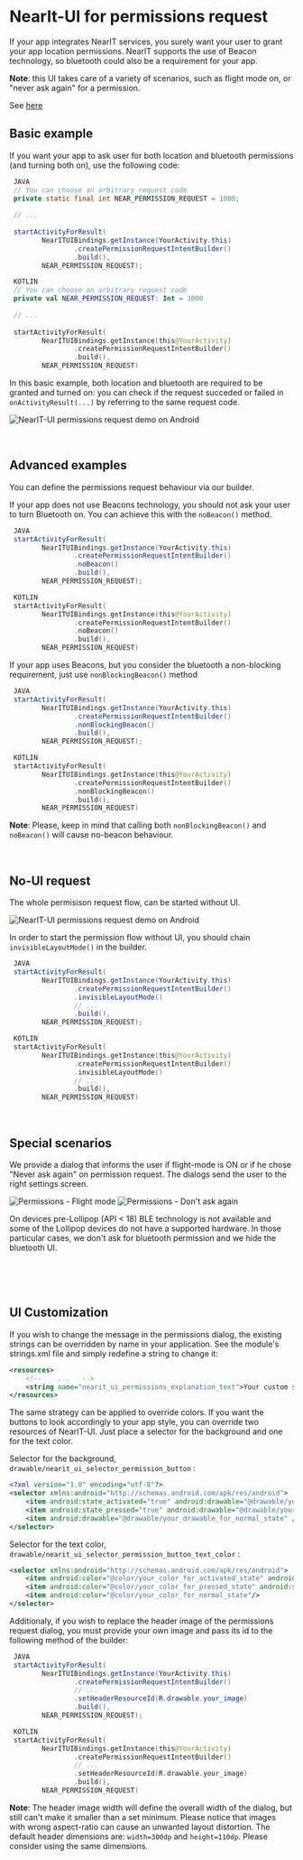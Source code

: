 # NearIt-UI for permissions request
If your app integrates NearIT services, you surely want your user to grant your app location permissions. NearIT supports the use of Beacon technology, so bluetooth could also be a requirement for your app.

__Note__: this UI takes care of a variety of scenarios, such as flight mode on, or "never ask again" for a permission.

See [here](#special-scenarios)

## Basic example
If you want your app to ask user for both location and bluetooth permissions (and turning both on), use the following code:

```java
 JAVA
 // You can choose an arbitrary request code
 private static final int NEAR_PERMISSION_REQUEST = 1000;
 
 // ...
 
 startActivityForResult(
        NearITUIBindings.getInstance(YourActivity.this)
                .createPermissionRequestIntentBuilder()
                .build(),
        NEAR_PERMISSION_REQUEST);
```

```kotlin
 KOTLIN
 // You can choose an arbitrary request code
 private val NEAR_PERMISSION_REQUEST: Int = 1000
 
 // ...
 
 startActivityForResult(
        NearITUIBindings.getInstance(this@YourActivity)
                .createPermissionRequestIntentBuilder()
                .build(),
        NEAR_PERMISSION_REQUEST)
```

In this basic example, both location and bluetooth are required to be granted and turned on: you can check if the request succeded or failed in `onActivityResult(...)` by referring to the same request code.

![NearIT-UI permissions request demo on Android](permissions_request.gif)

<br>

## Advanced examples
You can define the permissions request behaviour via our builder.

If your app does not use Beacons technology, you should not ask your user to turn Bluetooth on. You can achieve this with the `noBeacon()` method.

```java
 JAVA
 startActivityForResult(
        NearITUIBindings.getInstance(YourActivity.this)
                .createPermissionRequestIntentBuilder()
                .noBeacon()
                .build(),
        NEAR_PERMISSION_REQUEST);
```

```kotlin
 KOTLIN
 startActivityForResult(
        NearITUIBindings.getInstance(this@YourActivity)
                .createPermissionRequestIntentBuilder()
                .noBeacon()
                .build(),
        NEAR_PERMISSION_REQUEST)
```

If your app uses Beacons, but you consider the bluetooth a non-blocking requirement, just use `nonBlockingBeacon()` method

```java
 JAVA
 startActivityForResult(
        NearITUIBindings.getInstance(YourActivity.this)
                .createPermissionRequestIntentBuilder()
                .nonBlockingBeacon()
                .build(),
        NEAR_PERMISSION_REQUEST);
```

```kotlin
 KOTLIN
 startActivityForResult(
        NearITUIBindings.getInstance(this@YourActivity)
                .createPermissionRequestIntentBuilder()
                .nonBlockingBeacon()
                .build(),
        NEAR_PERMISSION_REQUEST)
```

**Note**: Please, keep in mind that calling both `nonBlockingBeacon()` and `noBeacon()` will cause no-beacon behaviour.

<br>

## No-UI request
The whole permisison request flow, can be started without UI. 

![NearIT-UI permissions request demo on Android](permissions_request_invisible.gif)

In order to start the permission flow without UI, you should chain `invisibleLayoutMode()` in the builder.

```java
 JAVA
 startActivityForResult(
        NearITUIBindings.getInstance(YourActivity.this)
                .createPermissionRequestIntentBuilder()
                .invisibleLayoutMode()
                // ...
                .build(),
        NEAR_PERMISSION_REQUEST);
```

```kotlin
 KOTLIN
 startActivityForResult(
        NearITUIBindings.getInstance(this@YourActivity)
                .createPermissionRequestIntentBuilder()
                .invisibleLayoutMode()
                // ...
                .build(),
        NEAR_PERMISSION_REQUEST)
```

<br>

## Special scenarios

We provide a dialog that informs the user if flight-mode is ON or if he chose "Never ask again" on permission request. The dialogs send the user to the right settings screen.

![Permissions - Flight mode](flight_mode.gif)
![Permissions - Don't ask again](dont_ask_again.gif)

On devices pre-Lollipop (API < 18) BLE technology is not available and some of the Lollipop devices do not have a supported hardware. In those particular cases, we don't ask for bluetooth permission and we hide the bluetooth UI. 

<br>
<br>
<br>

## UI Customization

If you wish to change the message in the permissions dialog, the existing strings can be overridden by name in your application. See the module's strings.xml file and simply redefine a string to change it:

```xml
<resources>
    <!--    ...   -->
    <string name="nearit_ui_permissions_explanation_text">Your custom string</string>
</resources>
```

The same strategy can be applied to override colors. If you want the buttons to look accordingly to your app style, you can override two resources of NearIT-UI. Just place a selector for the background and one for the text color.

Selector for the background, `drawable/nearit_ui_selector_permission_button` :

```xml
<?xml version="1.0" encoding="utf-8"?>
<selector xmlns:android="http://schemas.android.com/apk/res/android">
    <item android:state_activated="true" android:drawable="@drawable/your_drawable_for_activated_state" />
    <item android:state_pressed="true" android:drawable="@drawable/your_drawable_for_selected_state" />
    <item android:drawable="@drawable/your_drawable_for_normal_state" />
</selector>
```

Selector for the text color, `drawable/nearit_ui_selector_permission_button_text_color` :

```xml
<selector xmlns:android="http://schemas.android.com/apk/res/android">
    <item android:color="@color/your_color_for_activated_state" android:state_activated="true"/>
    <item android:color="@color/your_color_for_pressed_state" android:state_pressed="true"/>
    <item android:color="@color/your_color_for_normal_state"/>
</selector>
```

Additionaly, if you wish to replace the header image of the permissions request dialog, you must provide your own image and pass its id to the following method of the builder:

```java
 JAVA
 startActivityForResult(
        NearITUIBindings.getInstance(YourActivity.this)
                .createPermissionRequestIntentBuilder()
                // ...
                .setHeaderResourceId(R.drawable.your_image) 
                .build(),
        NEAR_PERMISSION_REQUEST);
```

```kotlin
 KOTLIN
 startActivityForResult(
        NearITUIBindings.getInstance(this@YourActivity)
                .createPermissionRequestIntentBuilder()
                // ...
                .setHeaderResourceId(R.drawable.your_image) 
                .build(),
        NEAR_PERMISSION_REQUEST)
```

**Note**: The header image width will define the overall width of the dialog, but still can't make it smaller than a set minimum. Please notice that images with wrong aspect-ratio can cause an unwanted layout distortion.
The default header dimensions are: `width=300dp` and `height=110dp`. Please consider using the same dimensions.
